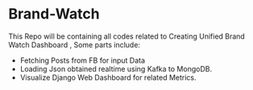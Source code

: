 # Brand-Watch
This Repo will be containing all codes related to Creating Unified Brand Watch Dashboard , Some parts include:
* Fetching Posts from FB for input Data
* Loading Json obtained realtime using Kafka to MongoDB.
* Visualize Django Web Dashboard for related Metrics.
